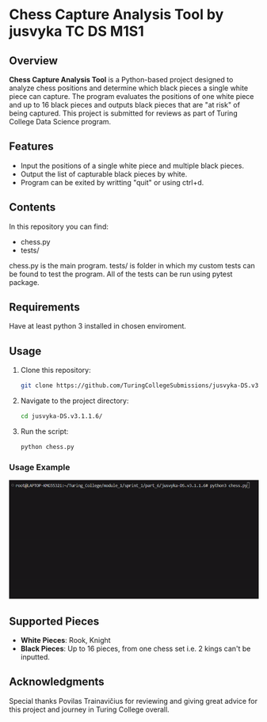 # Chess Capture Analysis Tool by jusvyka TC DS M1S1

## Overview

**Chess Capture Analysis Tool** is a Python-based project designed to analyze chess positions and determine which black pieces a single white piece can capture. The program evaluates the positions of one white piece and up to 16 black pieces and outputs black pieces that are "at risk" of being captured. This project is submitted for reviews as part of Turing College Data Science program.

## Features
- Input the positions of a single white piece and multiple black pieces.
- Output the list of capturable black pieces by white.
- Program can be exited by writting "quit" or using ctrl+d.

## Contents
In this repository you can find:
- chess.py
- tests/

chess.py is the main program.
tests/ is folder in which my custom tests can be found to test the program. All of the tests can be run using pytest package.

## Requirements
Have at least python 3 installed in chosen enviroment.

## Usage
1. Clone this repository:
   ```bash
   git clone https://github.com/TuringCollegeSubmissions/jusvyka-DS.v3.1.1.6.git
   ```
2. Navigate to the project directory:
   ```bash
   cd jusvyka-DS.v3.1.1.6/
   ```
3. Run the script:
   ```bash
   python chess.py
   ```

### Usage Example
![Watch the example video](example.gif)


## Supported Pieces
- **White Pieces**: Rook, Knight
- **Black Pieces**: Up to 16 pieces, from one chess set i.e. 2 kings can't be inputted.


## Acknowledgments
Special thanks Povilas Trainavičius for reviewing and giving great advice for this project and journey in Turing College overall.

